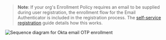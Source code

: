 
> **Note**: If your org's Enrollment Policy requires an email to be supplied during user registration, the enrollment flow for the Email Authenticator is included in the registration process. The [self-service registration](https://developer.okta.com/docs/guides/oie-embedded-sdk-use-case-self-reg/aspnet/main/#summary-of-steps) guide details how this works.

<div class="common-image-format">

![Sequence diagram for Okta email OTP enrollment](/img/authenticators/java-authenticators-email-enrollment-with-otp-flow-diagram.png)

</div>
